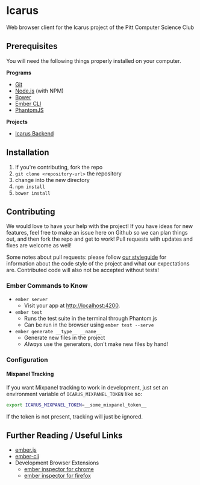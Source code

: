 # Icarus

Web browser client for the Icarus project of the Pitt Computer Science Club

## Prerequisites

You will need the following things properly installed on your computer.

**Programs**

* [Git](http://git-scm.com/)
* [Node.js](http://nodejs.org/) (with NPM)
* [Bower](http://bower.io/)
* [Ember CLI](http://www.ember-cli.com/)
* [PhantomJS](http://phantomjs.org/)

**Projects**

* [Icarus Backend](https://github.com/Pitt-CSC/icarus-backend)

## Installation

1. If you're contributing, fork the repo
2. `git clone <repository-url>` the repository
3. change into the new directory
4. `npm install`
5. `bower install`

## Contributing

We would love to have your help with the project!  If you have ideas for new features, feel free to make an issue here on Github so we can plan things out, and then fork the repo and get to work!  Pull requests with updates and fixes are welcome as well!

Some notes about pull requests: please follow [our styleguide](https://github.com/Pitt-CSC/icarus/blob/master/STYLEGUIDE.md) for information about the code style of the project and what our expectations are.  Contributed code will also not be accepted without tests!

### Ember Commands to Know

* `ember server`
    * Visit your app at [http://localhost:4200](http://localhost:4200).
* `ember test`
    * Runs the test suite in the terminal through Phantom.js
    * Can be run in the browser using `ember test --serve`
* `ember generate __type__ __name__`
    * Generate new files in the project
    * _Always_ use the generators, don't make new files by hand!

### Configuration

#### Mixpanel Tracking

If you want Mixpanel tracking to work in development, just set an environment variable of `ICARUS_MIXPANEL_TOKEN` like so:

```bash
export ICARUS_MIXPANEL_TOKEN=__some_mixpanel_token__
```

If the token is not present, tracking will just be ignored.

## Further Reading / Useful Links

* [ember.js](http://emberjs.com/)
* [ember-cli](http://www.ember-cli.com/)
* Development Browser Extensions
  * [ember inspector for chrome](https://chrome.google.com/webstore/detail/ember-inspector/bmdblncegkenkacieihfhpjfppoconhi)
  * [ember inspector for firefox](https://addons.mozilla.org/en-US/firefox/addon/ember-inspector/)

